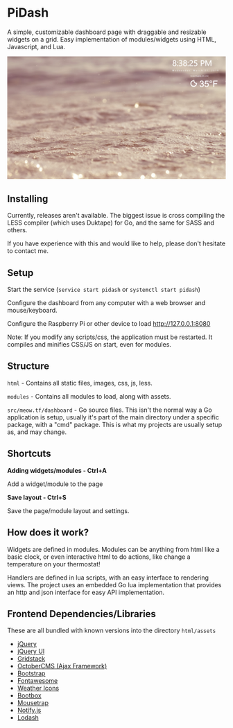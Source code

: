PiDash
======

A simple, customizable dashboard page with draggable and resizable widgets on a grid. Easy implementation of modules/widgets using HTML, Javascript, and Lua.

![PiDash Preview](/screenshots/preview.png?raw=true)

Installing
----------

Currently, releases aren't available. The biggest issue is cross compiling the LESS compiler (which uses Duktape) for Go, and the same for SASS and others.

If you have experience with this and would like to help, please don't hesitate to contact me.

Setup
-----

Start the service (`service start pidash` or `systemctl start pidash`)

Configure the dashboard from any computer with a web browser and mouse/keyboard.

Configure the Raspberry Pi or other device to load http://127.0.0.1:8080

Note: If you modify any scripts/css, the application must be restarted. It compiles and minifies CSS/JS on start, even for modules.

Structure
---------

`html` - Contains all static files, images, css, js, less.

`modules` - Contains all modules to load, along with assets.

`src/meow.tf/dashboard` - Go source files. This isn't the normal way a Go application is setup, usually it's part of the main directory under a specific package, with a "cmd" package. This is what my projects are usually setup as, and may change.

Shortcuts
---------

__Adding widgets/modules - Ctrl+A__

Add a widget/module to the page

__Save layout - Ctrl+S__

Save the page/module layout and settings.

How does it work?
-----------------

Widgets are defined in modules. Modules can be anything from html like a basic clock, or even interactive html to do actions, like change a temperature on your thermostat!

Handlers are defined in lua scripts, with an easy interface to rendering views. The project uses an embedded Go lua implementation that provides an http and json interface for easy API implementation.

Frontend Dependencies/Libraries
-------------------------------

These are all bundled with known versions into the directory `html/assets`

* [jQuery](http://jquery.com/)
* [jQuery UI](https://jqueryui.com/)
* [Gridstack](http://gridstackjs.com)
* [OctoberCMS (Ajax Framework)](https://octobercms.com)
* [Bootstrap](https://getbootstrap.net)
* [Fontawesome](https://fontawesome.io)
* [Weather Icons](http://erikflowers.github.io/weather-icons/)
* [Bootbox](http://bootboxjs.com/)
* [Mousetrap](https://github.com/ccampbell/mousetrap)
* [Notify.js](https://notifyjs.com/)
* [Lodash](https://lodash.com/)